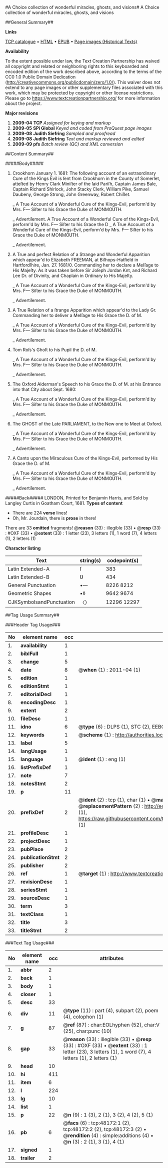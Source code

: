 #A Choice collection of wonderful miracles, ghosts, and visions#
A Choice collection of wonderful miracles, ghosts, and visions

##General Summary##

**Links**

[TCP catalogue](http://www.ota.ox.ac.uk/tcp/)  • 
[HTML](http://tei.it.ox.ac.uk/tcp/Texts-HTML/free/A32/A32871.html)  • 
[EPUB](http://tei.it.ox.ac.uk/tcp/Texts-EPUB/free/A32/A32871.epub) • 
[Page images (Historical Texts)](https://historicaltexts.jisc.ac.uk/eebo-11687615e)

**Availability**

To the extent possible under law, the Text Creation Partnership has waived all copyright and related or neighboring rights to this keyboarded and encoded edition of the work described above, according to the terms of the CC0 1.0 Public Domain Dedication (http://creativecommons.org/publicdomain/zero/1.0/). This waiver does not extend to any page images or other supplementary files associated with this work, which may be protected by copyright or other license restrictions. Please go to https://www.textcreationpartnership.org/ for more information about the project.

**Major revisions**

1. __2009-04__ __TCP__ *Assigned for keying and markup*
1. __2009-05__ __SPi Global__ *Keyed and coded from ProQuest page images*
1. __2009-08__ __Judith Siefring__ *Sampled and proofread*
1. __2009-08__ __Judith Siefring__ *Text and markup reviewed and edited*
1. __2009-09__ __pfs__ *Batch review (QC) and XML conversion*

##Content Summary##

#####Body#####

1. Crookhorn January 1. 1681: The following account of an extraordinary Cure of the Kings Evil is ſent from Crookhorn in the County of Somerſet, atteſted by Henry Clark Miniſter of the ſaid Pariſh, Captain James Bale, Captain Richard Shirlock, John Stacky Clerk, William Pike, Samuel Daubeny, George Strong, John Greenway, Robert Chiſlet.

    _ A True Account of a Wonderful Cure of the Kings-Evil, perform'd by Mrs. F— Siſter to his Grace the Duke of MONMOƲTH.

    _ Advertiſement.
A True Account of a Wonderful Cure of the Kings-Evil, perform'd by Mrs. F— Siſter to his Grace the D
    _ A True Account of a Wonderful Cure of the Kings-Evil, perform'd by Mrs. F— Siſter to his Grace the Duke of MONMOƲTH.

    _ Advertiſement.

1. A True and perfect Relation of a Strange and Wonderful Apparition which appear'd to Elizabeth FREEMAN, at Biſhops-Hatfield in Hartfordſhire, Jan. 27. 1681/0. Commanding her to declare a Meſſage to His Majeſty. As it was taken before Sir Joſeph Jordan Knt, and Richard Lee Dr. of Divinity, and Chaplain in Ordinary to His Majeſty.

    _ A True Account of a Wonderful Cure of the Kings-Evil, perform'd by Mrs. F— Siſter to his Grace the Duke of MONMOƲTH.

    _ Advertiſement.

1. A True Relation of a ſtrange Apparition which appear'd to the Lady Gr. Commanding her to deliver a Meſſage to His Grace the D. of M.

    _ A True Account of a Wonderful Cure of the Kings-Evil, perform'd by Mrs. F— Siſter to his Grace the Duke of MONMOƲTH.

    _ Advertiſement.

1. Tom Roſs's Ghoſt to his Pupil the D. of M.

    _ A True Account of a Wonderful Cure of the Kings-Evil, perform'd by Mrs. F— Siſter to his Grace the Duke of MONMOƲTH.

    _ Advertiſement.

1. The Oxford Alderman's Speech to his Grace the D. of M. at his Entrance into that City about Sept. 1680:

    _ A True Account of a Wonderful Cure of the Kings-Evil, perform'd by Mrs. F— Siſter to his Grace the Duke of MONMOƲTH.

    _ Advertiſement.

1. The GHOST of the Late PARLIAMENT, to the New one to Meet at Oxford.

    _ A True Account of a Wonderful Cure of the Kings-Evil, perform'd by Mrs. F— Siſter to his Grace the Duke of MONMOƲTH.

    _ Advertiſement.

1. A Canto upon the Miraculous Cure of the Kings-Evil, performed by His Grace the D. of M.

    _ A True Account of a Wonderful Cure of the Kings-Evil, perform'd by Mrs. F— Siſter to his Grace the Duke of MONMOƲTH.

    _ Advertiſement.

#####Back#####
LONDON, Printed for Benjamin Harris, and Sold by Langley Curtis in Goatham Court, 1681.
**Types of content**

  * There are 224 **verse** lines!
  * Oh, Mr. Jourdain, there is **prose** in there!

There are 33 **omitted** fragments! 
 @__reason__ (33) : illegible (33)  •  @__resp__ (33) : #OXF (33)  •  @__extent__ (33) : 1 letter (23), 3 letters (1), 1 word (7), 4 letters (1), 2 letters (1)

**Character listing**


|Text|string(s)|codepoint(s)|
|---|---|---|
|Latin Extended-A|ſ|383|
|Latin Extended-B|Ʋ|434|
|General Punctuation|•—|8226 8212|
|Geometric Shapes|▪◊|9642 9674|
|CJKSymbolsandPunctuation|〈〉|12296 12297|

##Tag Usage Summary##

###Header Tag Usage###

|No|element name|occ|attributes|
|---|---|---|---|
|1.|__availability__|1||
|2.|__biblFull__|1||
|3.|__change__|5||
|4.|__date__|8| @__when__ (1) : 2011-04 (1)|
|5.|__edition__|1||
|6.|__editionStmt__|1||
|7.|__editorialDecl__|1||
|8.|__encodingDesc__|1||
|9.|__extent__|2||
|10.|__fileDesc__|1||
|11.|__idno__|6| @__type__ (6) : DLPS (1), STC (2), EEBO-CITATION (1), OCLC (1), VID (1)|
|12.|__keywords__|1| @__scheme__ (1) : http://authorities.loc.gov/ (1)|
|13.|__label__|5||
|14.|__langUsage__|1||
|15.|__language__|1| @__ident__ (1) : eng (1)|
|16.|__listPrefixDef__|1||
|17.|__note__|7||
|18.|__notesStmt__|2||
|19.|__p__|11||
|20.|__prefixDef__|2| @__ident__ (2) : tcp (1), char (1)  •  @__matchPattern__ (2) : ([0-9\-]+):([0-9IVX]+) (1), (.+) (1)  •  @__replacementPattern__ (2) : http://eebo.chadwyck.com/downloadtiff?vid=$1&page=$2 (1), https://raw.githubusercontent.com/textcreationpartnership/Texts/master/tcpchars.xml#$1 (1)|
|21.|__profileDesc__|1||
|22.|__projectDesc__|1||
|23.|__pubPlace__|2||
|24.|__publicationStmt__|2||
|25.|__publisher__|2||
|26.|__ref__|1| @__target__ (1) : http://www.textcreationpartnership.org/docs/. (1)|
|27.|__revisionDesc__|1||
|28.|__seriesStmt__|1||
|29.|__sourceDesc__|1||
|30.|__term__|3||
|31.|__textClass__|1||
|32.|__title__|3||
|33.|__titleStmt__|2||


###Text Tag Usage###

|No|element name|occ|attributes|
|---|---|---|---|
|1.|__abbr__|2||
|2.|__back__|1||
|3.|__body__|1||
|4.|__closer__|1||
|5.|__desc__|33||
|6.|__div__|11| @__type__ (11) : part (4), subpart (2), poem (4), colophon (1)|
|7.|__g__|87| @__ref__ (87) : char:EOLhyphen (52), char:V (25), char:punc (10)|
|8.|__gap__|33| @__reason__ (33) : illegible (33)  •  @__resp__ (33) : #OXF (33)  •  @__extent__ (33) : 1 letter (23), 3 letters (1), 1 word (7), 4 letters (1), 2 letters (1)|
|9.|__head__|10||
|10.|__hi__|411||
|11.|__item__|6||
|12.|__l__|224||
|13.|__lg__|10||
|14.|__list__|1||
|15.|__p__|22| @__n__ (9) : 1 (3), 2 (1), 3 (2), 4 (2), 5 (1)|
|16.|__pb__|6| @__facs__ (6) : tcp:48172:1 (2), tcp:48172:2 (2), tcp:48172:3 (2)  •  @__rendition__ (4) : simple:additions (4)  •  @__n__ (3) : 2 (1), 3 (1), 4 (1)|
|17.|__signed__|1||
|18.|__trailer__|2||
